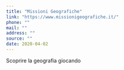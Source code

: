 ```yaml
---
title: "Missioni Geografiche"
link: "https://www.missionigeografiche.it/"
phone: ""
mail: ""
address: ""
source: ""
date: 2020-04-02
---
```


Scoprire la geografia giocando
